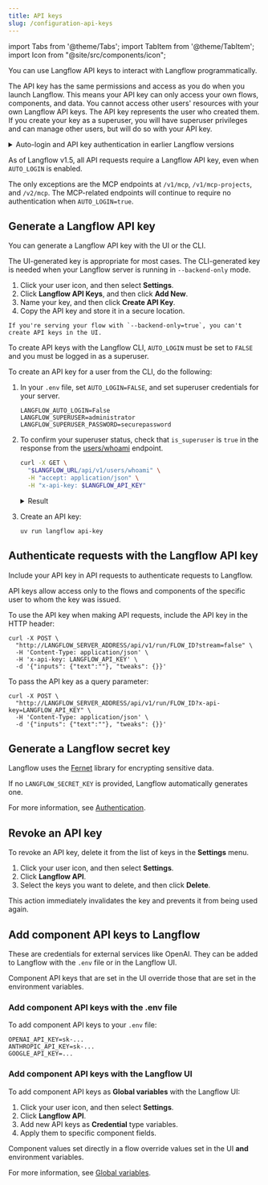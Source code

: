 ```yaml
---
title: API keys
slug: /configuration-api-keys
---
```


import Tabs from '@theme/Tabs';
import TabItem from '@theme/TabItem';
import Icon from "@site/src/components/icon";

You can use Langflow API keys to interact with Langflow programmatically.

The API key has the same permissions and access as you do when you launch Langflow. This means your API key can only access your own flows, components, and data. You cannot access other users' resources with your own Langflow API keys.
The API key represents the user who created them. If you create your key as a superuser, you will have superuser privileges and can manage other users, but will do so with your API key.

<details closed>
<summary>Auto-login and API key authentication in earlier Langflow versions</summary>
Prior to Langflow v1.5, when `AUTO_LOGIN` was enabled with `AUTO_LOGIN=true`, Langflow automatically logged users in as a superuser without requiring authentication, and API requests could be made without a Langflow API key.

If you set `SKIP_AUTH_AUTO_LOGIN=true`, authentication will be skipped entirely, and API requests will not require a Langflow API key, regardless of the `AUTO_LOGIN` setting.

</details>

As of Langflow v1.5, all API requests require a Langflow API key, even when `AUTO_LOGIN` is enabled.

The only exceptions are the MCP endpoints at `/v1/mcp`, `/v1/mcp-projects`, and `/v2/mcp`.
The MCP-related endpoints will continue to require no authentication when `AUTO_LOGIN=true`.

## Generate a Langflow API key

You can generate a Langflow API key with the UI or the CLI.

The UI-generated key is appropriate for most cases. The CLI-generated key is needed when your Langflow server is running in `--backend-only` mode.

<Tabs>
  <TabItem value="Langflow UI" label="Langflow UI" default>

1. Click your user icon, and then select **Settings**.
2. Click **Langflow API Keys**, and then click **Add New**.
3. Name your key, and then click **Create API Key**.
4. Copy the API key and store it in a secure location.

  </TabItem>

  <TabItem value="Langflow CLI" label="Langflow CLI">

    If you're serving your flow with `--backend-only=true`, you can't create API keys in the UI.

To create API keys with the Langflow CLI, `AUTO_LOGIN` must be set to `FALSE` and you must be logged in as a superuser.

To create an API key for a user from the CLI, do the following:

1. In your `.env` file, set `AUTO_LOGIN=FALSE`, and set superuser credentials for your server.

    ```text
    LANGFLOW_AUTO_LOGIN=False
    LANGFLOW_SUPERUSER=administrator
    LANGFLOW_SUPERUSER_PASSWORD=securepassword
    ```

2. To confirm your superuser status, check that `is_superuser` is `true` in the response from the [users/whoami](/api-users#get-current-user) endpoint.

    ```bash
    curl -X GET \
      "$LANGFLOW_URL/api/v1/users/whoami" \
      -H "accept: application/json" \
      -H "x-api-key: $LANGFLOW_API_KEY"
    ```

    <details closed>
    <summary>Result</summary>

    ```json
    {
      "id": "07e5b864-e367-4f52-b647-a48035ae7e5e",
      "username": "langflow",
      "profile_image": null,
      "store_api_key": null,
      "is_active": true,
      "is_superuser": true,
      "create_at": "2025-05-08T17:59:07.855965",
      "updated_at": "2025-05-29T15:06:56.157860",
      "last_login_at": "2025-05-29T15:06:56.157016",
    }
    ```

    </details>

2. Create an API key:

    ```shell
    uv run langflow api-key
    ```

  </TabItem>
</Tabs>

## Authenticate requests with the Langflow API key

Include your API key in API requests to authenticate requests to Langflow.

API keys allow access only to the flows and components of the specific user to whom the key was issued.

<Tabs>
  <TabItem value="HTTP header" label="HTTP header" default>

To use the API key when making API requests, include the API key in the HTTP header:

```shell
curl -X POST \
  "http://LANGFLOW_SERVER_ADDRESS/api/v1/run/FLOW_ID?stream=false" \
  -H 'Content-Type: application/json' \
  -H 'x-api-key: LANGFLOW_API_KEY' \
  -d '{"inputs": {"text":""}, "tweaks": {}}'
```

  </TabItem>
  <TabItem value="Query parameter" label="Query parameter">

To pass the API key as a query parameter:

```shell
curl -X POST \
  "http://LANGFLOW_SERVER_ADDRESS/api/v1/run/FLOW_ID?x-api-key=LANGFLOW_API_KEY" \
  -H 'Content-Type: application/json' \
  -d '{"inputs": {"text":""}, "tweaks": {}}'
```
  </TabItem>
</Tabs>

## Generate a Langflow secret key

Langflow uses the [Fernet](https://pypi.org/project/cryptography/) library for encrypting sensitive data.

If no `LANGFLOW_SECRET_KEY` is provided, Langflow automatically generates one.

For more information, see [Authentication](/configuration-authentication#langflow_secret_key).

## Revoke an API key

To revoke an API key, delete it from the list of keys in the **Settings** menu.

1. Click your user icon, and then select **Settings**.
2. Click **Langflow API**.
3. Select the keys you want to delete, and then click <Icon name="Trash2" aria-hidden="true"/> **Delete**.

This action immediately invalidates the key and prevents it from being used again.

## Add component API keys to Langflow

These are credentials for external services like OpenAI. They can be added to Langflow with the `.env` file or in the Langflow UI.

Component API keys that are set in the UI override those that are set in the environment variables.

### Add component API keys with the .env file

To add component API keys to your `.env` file:

```text
OPENAI_API_KEY=sk-...
ANTHROPIC_API_KEY=sk-...
GOOGLE_API_KEY=...
```

### Add component API keys with the Langflow UI

To add component API keys as **Global variables** with the Langflow UI:

1. Click your user icon, and then select **Settings**.
2. Click **Langflow API**.
3. Add new API keys as **Credential** type variables.
4. Apply them to specific component fields.

Component values set directly in a flow override values set in the UI **and** environment variables.

For more information, see [Global variables](/configuration-global-variables).
